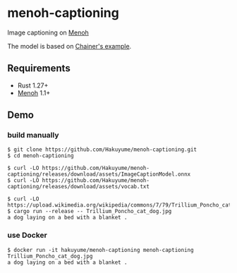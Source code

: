 # menoh-captioning

Image captioning on [Menoh](https://github.com/pfnet-research/menoh)

The model is based on [Chainer's example](https://github.com/chainer/chainer/blob/master/examples/image_captioning/).

## Requirements

- Rust 1.27+
- [Menoh](https://github.com/pfnet-research/menoh) 1.1+

## Demo

### build manually

```
$ git clone https://github.com/Hakuyume/menoh-captioning.git
$ cd menoh-captioning

$ curl -LO https://github.com/Hakuyume/menoh-captioning/releases/download/assets/ImageCaptionModel.onnx
$ curl -LO https://github.com/Hakuyume/menoh-captioning/releases/download/assets/vocab.txt

$ curl -LO https://upload.wikimedia.org/wikipedia/commons/7/79/Trillium_Poncho_cat_dog.jpg
$ cargo run --release -- Trillium_Poncho_cat_dog.jpg
a dog laying on a bed with a blanket .
```

### use Docker

```
$ docker run -it hakuyume/menoh-captioning menoh-captioning Trillium_Poncho_cat_dog.jpg
a dog laying on a bed with a blanket .
```
